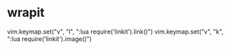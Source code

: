 # wrapit

vim.keymap.set("v", "<leader>l", ":lua require('linkit').link()<CR><CR>")
vim.keymap.set("v", "<leader>k", ":lua require('linkit').image()<CR><CR>")
